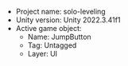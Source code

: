 <!-- UNITY CODE ASSIST INSTRUCTIONS START -->
- Project name: solo-leveling
- Unity version: Unity 2022.3.41f1
- Active game object:
  - Name: JumpButton
  - Tag: Untagged
  - Layer: UI
<!-- UNITY CODE ASSIST INSTRUCTIONS END -->